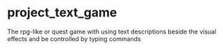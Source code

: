 # project_text_game
The rpg-like or quest game with using text descriptions beside the visual effects and be controlled by typing commands
